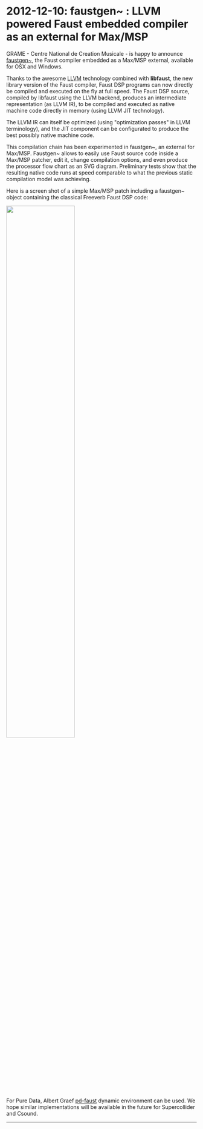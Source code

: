 # **2012-12-10:** faustgen~ : LLVM powered Faust embedded compiler as an external for Max/MSP

GRAME - Centre National de Creation Musicale - is happy to announce [faustgen~](https://sourceforge.net/projects/faudiostream/files/), the Faust compiler embedded as a Max/MSP external, available for OSX and Windows.

Thanks to the awesome [LLVM](http://www.llvm.org) technology combined with **libfaust**, the new library version of the Faust compiler, Faust DSP programs can now directly be compiled and executed on the fly at full speed. The Faust DSP source, compiled by libfaust using the LLVM backend, produces an intermediate representation (as LLVM IR), to be compiled  and executed as native machine code directly in memory (using LLVM JIT technology).

The LLVM IR can itself be optimized (using "optimization passes" in LLVM terminology), and the JIT component can be configurated to produce the best possibly native machine code.

This compilation chain has been experimented in faustgen~, an external for Max/MSP. Faustgen~ allows to easily use Faust source code inside a Max/MSP patcher, edit it, change compilation options, and even produce the processor flow chart as an SVG diagram. Preliminary tests show that the resulting native code runs at speed comparable to what the previous static compilation model was achieving. 

Here is a screen shot of a simple Max/MSP patch including a faustgen~ object containing the classical Freeverb Faust DSP code:     

<img src="img/faustgen1.png" class="mx-auto d-block" width="60%">

For Pure Data, Albert Graef [pd-faust](http://docs.pure-lang.googlecode.com/hg/pd-faust.html) dynamic environment can be used. We hope similar implementations will be available in the future for Supercollider and Csound.

---

